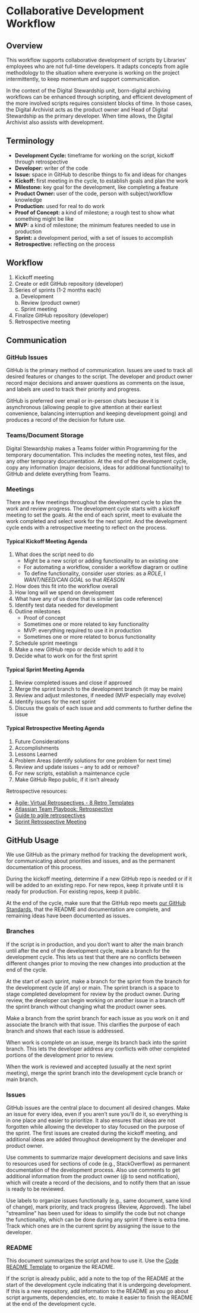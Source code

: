 # Collaborative Development Workflow

## Overview 

This workflow supports collaborative development of scripts by Libraries’ employees who are not full-time developers. 
It adapts concepts from agile methodology to the situation where everyone is working on the project intermittently, 
to keep momentum and support communication. 

In the context of the Digital Stewardship unit, born-digital archiving workflows can be enhanced through scripting, 
and efficient development of the more involved scripts requires consistent blocks of time. 
In those cases, the Digital Archivist acts as the product owner and Head of Digital Stewardship as the primary developer. 
When time allows, the Digital Archivist also assists with development.

## Terminology 

- **Development Cycle:** timeframe for working on the script, kickoff through retrospective 
- **Developer:** writer of the code 
- **Issue:** space in GitHub to describe things to fix and ideas for changes 
- **Kickoff:** first meeting in the cycle, to establish goals and plan the work
- **Milestone:** key goal for the development, like completing a feature 
- **Product Owner:** user of the code, person with subject/workflow knowledge 
- **Production:** used for real to do work 
- **Proof of Concept:** a kind of milestone; a rough test to show what something might be like 
- **MVP:** a kind of milestone; the minimum features needed to use in production 
- **Sprint:** a development period, with a set of issues to accomplish 
- **Retrospective:** reflecting on the process 

## Workflow

1. Kickoff meeting 
2. Create or edit GitHub repository (developer) 
3. Series of sprints (1-2 months each)  
    a. Development   
    b. Review (product owner)  
    c. Sprint meeting
4. Finalize GitHub repository (developer) 
5. Retrospective meeting 

## Communication 

### GitHub Issues 

GitHub is the primary method of communication. 
Issues are used to track all desired features or changes to the script.
The developer and product owner record major decisions and answer questions as comments on the issue, 
and labels are used to track their priority and progress. 

GitHub is preferred over email or in-person chats because it is asynchronous 
(allowing people to give attention at their earliest convenience, balancing interruption and keeping development going) 
and produces a record of the decision for future use. 

### Teams/Document Storage 

Digital Stewardship makes a Teams folder within Programming for the temporary documentation. 
This includes the meeting notes, test files, and any other temporary documentation.
At the end of the development cycle, copy any information (major decisions, ideas for additional functionality) to GitHub 
and delete everything from Teams. 

### Meetings 

There are a few meetings throughout the development cycle to plan the work and review progress.
The development cycle starts with a kickoff meeting to set the goals. 
At the end of each sprint, meet to evaluate the work completed and select work for the next sprint. 
And the development cycle ends with a retrospective meeting to reflect on the process.

#### Typical Kickoff Meeting Agenda

1. What does the script need to do  
   - Might be a new script or adding functionality to an existing one
   - For automating a workflow, consider a workflow diagram or outline
   - To define functionality, consider user stories: as a _ROLE_, I _WANT/NEED/CAN GOAL_ so that _REASON_
2. How does this fit into the workflow overall
3. How long will we spend on development 
4. What have any of us done that is similar (as code reference) 
5. Identify test data needed for development 
6. Outline milestones  
   - Proof of concept 
   - Sometimes one or more related to key functionality 
   - MVP: everything required to use it in production 
   - Sometimes one or more related to bonus functionality
7. Schedule sprint meetings
8. Make a new GitHub repo or decide which to add it to
9. Decide what to work on for the first sprint

#### Typical Sprint Meeting Agenda 

1. Review completed issues and close if approved 
2. Merge the sprint branch to the development branch (it may be main) 
3. Review and adjust milestones, if needed (MVP especially may evolve) 
4. Identify issues for the next sprint 
5. Discuss the goals of each issue and add comments to further define the issue

#### Typical Retrospective Meeting Agenda 

1. Future Considerations 
2. Accomplishments 
3. Lessons Learned 
4. Problem Areas (identify solutions for one problem for next time) 
5. Review and update issues – any to add or remove? 
6. For new scripts, establish a maintenance cycle 
7. Make GitHub Repo public, if it isn’t already 

Retrospective resources:
- [Agile: Virtual Retrospectives - 8 Retro Templates](https://www.linkedin.com/pulse/agile-virtual-retrospectives-8-retro-templates-you-elaine)
- [Atlassian Team Playbook: Retrospective](https://www.atlassian.com/team-playbook/plays/retrospective)
- [Guide to agile retrospectives](https://www.aha.io/roadmapping/guide/agile/what-is-an-agile-retrospective)   
- [Sprint Retrospective Meeting](https://blog.trello.com/sprint-retrospective-meeting)

## GitHub Usage 

We use GitHub as the primary method for tracking the development work, for communicating about priorities and issues, 
and as the permanent documentation of this process.

During the kickoff meeting, determine if a new GitHub repo is needed or if it will be added to an existing repo. 
For new repos, keep it private until it is ready for production. 
For existing repos, keep it public. 

At the end of the cycle, make sure that the GitHub repo meets [our GitHub Standards](Repository_Standard.md), 
that the README and documentation are complete, and remaining ideas have been documented as issues. 

### Branches 

If the script is in production, and you don’t want to alter the main branch until after the end of the development cycle, 
make a branch for the development cycle. 
This lets us test that there are no conflicts between different changes prior to moving the new changes into production at the end of the cycle.

At the start of each sprint, make a branch for the sprint from the branch for the development cycle (if any) or main. 
The sprint branch is a space to stage completed development for review by the product owner. 
During review, the developer can begin working on another issue in a branch off the sprint branch without changing what the product owner sees.  

Make a branch from the sprint branch for each issue as you work on it and associate the branch with that issue. 
This clarifies the purpose of each branch and shows that each issue is addressed.  

When work is complete on an issue, merge its branch back into the sprint branch. 
This lets the developer address any conflicts with other completed portions of the development prior to review. 

When the work is reviewed and accepted (usually at the next sprint meeting), 
merge the sprint branch into the development cycle branch or main branch. 

### Issues 

GitHub issues are the central place to document all desired changes. 
Make an issue for every idea, even if you aren’t sure you’ll do it, so everything is in one place and easier to prioritize. 
It also ensures that ideas are not forgotten while allowing the developer to stay focused on the purpose of the sprint. 
The first issues are created during the kickoff meeting, 
and additional ideas are added throughout development by the developer and product owner.  

Use comments to summarize major development decisions and save links to resources used for sections of code (e.g., StackOverflow) as permanent documentation of the development process. 
Also use comments to get additional information from the product owner (@ to send notification), 
which will create a record of the decisions, and to notify them that an issue is ready to be reviewed. 

Use labels to organize issues functionally (e.g., same document, same kind of change), mark priority, and track progress (Review, Approved). 
The label "streamline" has been used for ideas to simplify the code but not change the functionality, which can be done during any sprint if there is extra time.
Track which ones are in the current sprint by assigning the issue to the developer.

### README 

This document summarizes the script and how to use it.
Use the [Code README Template](Code_README_Standard.md) to organize the README.  

If the script is already public, add a note to the top of the README at the start of the development cycle indicating that it is undergoing development. 
If this is a new repository, add information to the README as you go about script arguments, dependencies, etc. 
to make it easier to finish the README at the end of the development cycle.